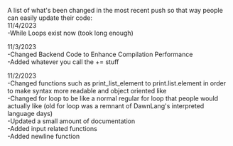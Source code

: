 A list of what's been changed in the most recent push so that way people can easily update their code:  
11/4/2023  
-While Loops exist now (took long enough)

11/3/2023  
-Changed Backend Code to Enhance Compilation Performance  
-Added whatever you call the += stuff

11/2/2023  
-Changed functions such as print_list_element to print.list.element in order to make syntax more readable and object oriented like  
-Changed for loop to be like a normal regular for loop that people would actually like (old for loop was a remnant of DawnLang's interpreted language days)  
-Updated a small amount of documentation  
-Added input related functions  
-Added newline function
